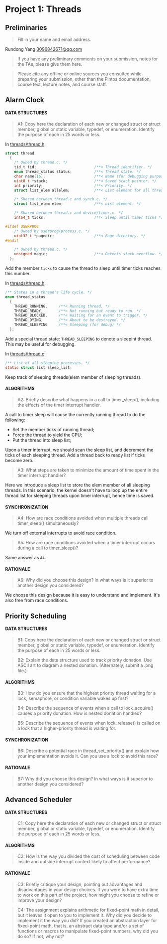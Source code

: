 # Project 1: Threads

## Preliminaries

>Fill in your name and email address.

Rundong Yang <3096842671@qq.com>

>If you have any preliminary comments on your submission, notes for the
>TAs, please give them here.



>Please cite any offline or online sources you consulted while
>preparing your submission, other than the Pintos documentation, course
>text, lecture notes, and course staff.



## Alarm Clock

#### DATA STRUCTURES

>A1: Copy here the declaration of each new or changed struct or struct member, global or static variable, typedef, or enumeration.  Identify the purpose of each in 25 words or less.

In [threads/thread.h](../src/threads/thread.h):
```c
struct thread
  {
    /* Owned by thread.c. */
    tid_t tid;                          /**< Thread identifier. */
    enum thread_status status;          /**< Thread state. */
    char name[16];                      /**< Name (for debugging purposes). */
    uint8_t *stack;                     /**< Saved stack pointer. */
    int priority;                       /**< Priority. */
    struct list_elem allelem;           /**< List element for all threads list. */

    /* Shared between thread.c and synch.c. */
    struct list_elem elem;              /**< List element. */

    /* Shared between thread.c and device/timer.c. */
    int64_t ticks;                      /**< Sleep until timer ticks */

#ifdef USERPROG
    /* Owned by userprog/process.c. */
    uint32_t *pagedir;                  /**< Page directory. */
#endif

    /* Owned by thread.c. */
    unsigned magic;                     /**< Detects stack overflow. */
  };
```

Add the member `ticks` to cause the thread to sleep until timer ticks reaches 
this number.

In [threads/thread.h](../src/threads/thread.h):
```c
/** States in a thread's life cycle. */
enum thread_status
  {
    THREAD_RUNNING,     /**< Running thread. */
    THREAD_READY,       /**< Not running but ready to run. */
    THREAD_BLOCKED,     /**< Waiting for an event to trigger. */
    THREAD_DYING,       /**< About to be destroyed. */
    THREAD_SLEEPING     /**< Sleeping (for debug) */
  };
```

Add a special thread state: `THREAD_SLEEPING` to denote a sleepint thread. This may be 
useful for debugging.

In [threads/thread.c](../src/threads/thread.c):
```c
/** List of all sleeping processes. */
static struct list sleep_list;
```

Keep track of sleeping threads(elem member of sleeping threads).

#### ALGORITHMS

>A2: Briefly describe what happens in a call to timer_sleep(),
>including the effects of the timer interrupt handler.

A call to timer sleep will cause the currently running thread to do the following:

<ul>
  <li>Set the member ticks of running thread;</li>
  <li>Force the thread to yield the CPU;</li>
  <li>Put the thread into sleep list;</li>
</ul>

Upon a timer interrupt, we should scan the sleep list, and decrement the ticks of each sleeping thread.
Add a thread back to ready list if ticks become zero.

>A3: What steps are taken to minimize the amount of time spent in
>the timer interrupt handler?

Here we introduce a sleep list to store the elem member of all sleeping threads.
In this scenario, the kernel doesn't have to loop up the entire thread list for 
sleeping threads upon timer interrupt, hence time is saved.


#### SYNCHRONIZATION

>A4: How are race conditions avoided when multiple threads call
>timer_sleep() simultaneously?

We turn off external interrupts to avoid race condition.


>A5: How are race conditions avoided when a timer interrupt occurs
>during a call to timer_sleep()?


Same answer as `A4`.

#### RATIONALE

>A6: Why did you choose this design?  In what ways is it superior to
>another design you considered?

We choose this design because it is easy to understand and implement. It's also 
free from race conditions.


## Priority Scheduling

#### DATA STRUCTURES

>B1: Copy here the declaration of each new or changed struct or struct member, global or static variable, typedef, or enumeration.  Identify the purpose of each in 25 words or less.



>B2: Explain the data structure used to track priority donation.
>Use ASCII art to diagram a nested donation.  (Alternately, submit a
>.png file.)



#### ALGORITHMS

>B3: How do you ensure that the highest priority thread waiting for
>a lock, semaphore, or condition variable wakes up first?



>B4: Describe the sequence of events when a call to lock_acquire()
>causes a priority donation.  How is nested donation handled?



>B5: Describe the sequence of events when lock_release() is called
>on a lock that a higher-priority thread is waiting for.



#### SYNCHRONIZATION

>B6: Describe a potential race in thread_set_priority() and explain
>how your implementation avoids it.  Can you use a lock to avoid
>this race?



#### RATIONALE

>B7: Why did you choose this design?  In what ways is it superior to
>another design you considered?



## Advanced Scheduler

#### DATA STRUCTURES

>C1: Copy here the declaration of each new or changed struct or struct member, global or static variable, typedef, or enumeration.  Identify the purpose of each in 25 words or less.



#### ALGORITHMS

>C2: How is the way you divided the cost of scheduling between code
>inside and outside interrupt context likely to affect performance?



#### RATIONALE

>C3: Briefly critique your design, pointing out advantages and
>disadvantages in your design choices.  If you were to have extra
>time to work on this part of the project, how might you choose to
>refine or improve your design?



>C4: The assignment explains arithmetic for fixed-point math in
>detail, but it leaves it open to you to implement it.  Why did you
>decide to implement it the way you did?  If you created an
>abstraction layer for fixed-point math, that is, an abstract data
>type and/or a set of functions or macros to manipulate fixed-point
>numbers, why did you do so?  If not, why not?
